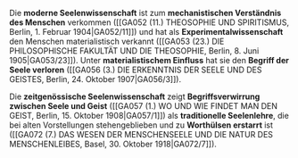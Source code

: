 
Die **moderne Seelenwissenschaft** ist zum **mechanistischen Verständnis des Menschen** verkommen ([[GA052 (11.) THEOSOPHIE UND SPIRITISMUS, Berlin, 1. Februar 1904|GA052/11]]) und hat als **Experimentalwissenschaft** den Menschen materialistisch verkannt ([[GA053 (23.) DIE PHILOSOPHISCHE FAKULTÄT UND DIE THEOSOPHIE, Berlin, 8. Juni 1905|GA053/23]]). Unter **materialistischem Einfluss** hat sie den **Begriff der Seele verloren** ([[GA056 (3.) DIE ERKENNTNIS DER SEELE UND DES GEISTES, Berlin, 24. Oktober 1907|GA056/3]]).

Die **zeitgenössische Seelenwissenschaft** zeigt **Begriffsverwirrung zwischen Seele und Geist** ([[GA057 (1.) WO UND WIE FINDET MAN DEN GEIST, Berlin, 15. Oktober 1908|GA057/1]]) als **traditionelle Seelenlehre**, die bei alten Vorstellungen stehengeblieben und zu **Worthülsen erstarrt** ist ([[GA072 (7.) DAS WESEN DER MENSCHENSEELE UND DIE NATUR DES MENSCHENLEIBES, Basel, 30. Oktober 1918|GA072/7]]).
